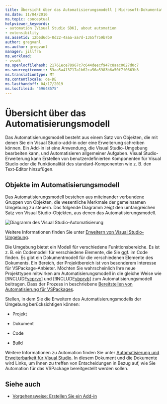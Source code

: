 ```yaml
---
title: Übersicht über das Automatisierungsmodell | Microsoft-Dokumentation
ms.date: 11/04/2016
ms.topic: conceptual
helpviewer_keywords:
- automation [Visual Studio SDK], about automation
- extensibility
ms.assetid: 12b6d6db-0d22-4aaa-aa7d-1365f759b7b0
author: gregvanl
ms.author: gregvanl
manager: jillfra
ms.workload:
- vssdk
ms.openlocfilehash: 21761ece78967c7c644deecf947c8aac0027d0c7
ms.sourcegitcommit: 53aa5a413717a1b62ca56a5983b6a50f7f0663b3
ms.translationtype: MT
ms.contentlocale: de-DE
ms.lasthandoff: 04/17/2019
ms.locfileid: "59648575"
---
```

# <a name="automation-model-overview"></a>Übersicht über das Automatisierungsmodell
Das Automatisierungsmodell besteht aus einem Satz von Objekten, die mit denen Sie ein Visual Studio-add-in oder eine Erweiterung schreiben können. Ein Add-in ist eine Anwendung, die Visual Studio-Umgebung bearbeiten kann, und Automatisieren allgemeiner Aufgaben. Visual Studio-Erweiterung kann Erstellen von benutzerdefinierten Komponenten für Visual Studio oder die Funktionalität des standard-Komponenten wie z. B. den Text-Editor hinzufügen.

## <a name="objects-in-the-automation-model"></a>Objekte im Automatisierungsmodell
 Das Automatisierungsmodell bestehen aus miteinander verbundene Gruppen von Objekten, die wesentliche Merkmale der gemeinsamen Umgebung zu steuern. Das folgende Diagramm zeigt den umfangreichen Satz von Visual Studio-Objekten, aus denen das Automatisierungsmodell.

 ![Diagramm des Visual Studio-Automatisierung](../../extensibility/internals/media/vsvisualstudioautomationobjectchart.gif "VsVisualStudioAutomationObjectChart")

 Weitere Informationen finden Sie unter [Erweitern von Visual Studio-Umgebung](https://msdn.microsoft.com/Library/4173a963-7ac7-4966-9bb7-e28a9d9f6792).

 Die Umgebung bietet ein Modell für verschiedene Funktionsbereiche. Es ist z. B. ein Codemodell für verschiedene Elemente, die Sie ggf. im Code finden. Es gibt ein Dokumentmodell für die verschiedenen Elemente des Dokuments. Ein Bereich, der Projektbereich ist von besonderem Interesse für VSPackage-Anbieter. Möchten Sie wahrscheinlich Ihre neue Projekttypen mitwirken am Automatisierungsmodell in die gleiche Weise wie [!INCLUDE[vcprvc](../../code-quality/includes/vcprvc_md.md)] und [!INCLUDE[vbprvb](../../code-quality/includes/vbprvb_md.md)] zum Automatisierungsmodell beitragen. Dass der Prozess in beschriebene [Bereitstellen von Automatisierung für VSPackages](../../extensibility/internals/providing-automation-for-vspackages.md).

 Stellen, in dem Sie die Erweitern des Automatisierungsmodells der Umgebung berücksichtigen können:

-   Projekt

-   Dokument

-   Code

-   Build

Weitere Informationen zu Automation finden Sie unter [Automatisierung und Erweiterbarkeit für Visual Studio](../extensibility-in-visual-studio.md). In diesem Dokument und die Dokumente wird Links, um Ihnen zu treffen von Entscheidungen in Bezug auf, wie Sie Automation für das VSPackage bereitgestellt werden sollen.

## <a name="see-also"></a>Siehe auch
- [Vorgehensweise: Erstellen Sie ein Add-in](https://msdn.microsoft.com/Library/50be56d2-e3a5-4cd2-8569-2a0666b268ce)